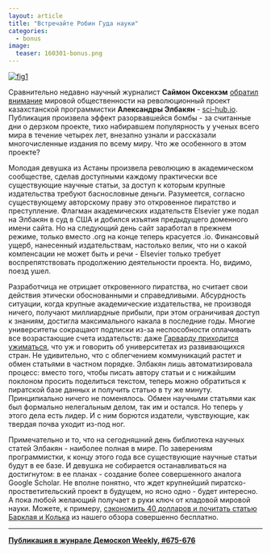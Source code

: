 ```yaml
---
layout: article
title: "Встречайте Робин Гуда науки"
categories: 
  - bonus
image:
  teaser: 160301-bonus.png
---
```


[![fig1][f1]][f1]   

Сравнительно недавно научный журналист **Саймон Оксенхэм** [обратил внимание][big] мировой общественности на революционный проект казахстанской программистки **Александры Элбакян** - [sci-hub.io][sci-hub]. Публикация произвела эффект разорвавшейся бомбы - за считанные дни о дерзком проекте, тихо набиравшем популярность у ученых всего мира в течение четырех лет, внезапно узнали и рассказали многочисленные издания по всему миру. Что же особенного в этом проекте?

Молодая девушка из Астаны произвела революцию в академическом сообществе, сделав доступными каждому практически все существующие научные статьи, за доступ к которым крупные издательства требуют баснословные деньги. Разумеется, согласно существующему авторскому праву это откровенное пиратство и преступление. Флагман академических издательств Elsevier уже подал на Элбакян в суд в США и добился изъятия предыдущего доменного имени сайта. Но на следующий день сайт заработал в прежнем режиме, только вместо .org на конце теперь красуется .io. Финансовый ущерб, нанесенный издательствам, настолько велик, что ни о какой компенсации не может быть и речи - Elsevier только требует воспрепятствовать продолжению деятельности проекта. Но, видимо, поезд ушел.

Разработчица не отрицает откровенного пиратства, но считает свои действия этически обоснованными и справедливыми. Абсурдность ситуации, когда крупные академические издательства, не производя ничего, получают миллиардные прибыли, при этом ограничивая доступ к знаниям, достигла максимального накала в последние годы. Многие университеты сокращают подписки из-за неспособности оплачивать все возрастающие счета издательств: даже [Гарварду приходится ужиматься][harv], что уж и говорить об университетах из развивающихся стран. Не удивительно, что с облегчением коммуникаций растет и обмен статьями в частном порядке. Элбакян лишь автоматизировала процесс: вместо того, чтобы писать автору статьи и с нижайшим поклоном просить поделиться текстом, теперь можно обратиться к пиратской базе данных и получить статью в ту же минуту. Принципиально ничего не поменялось. Обмен научными статьями как был формально нелегальным делом, так им и остался. Но теперь у этого дела есть лидер. И с ним борются издатели, чувствующие, как твердая почва уходит из-под ног.

Примечательно и то, что на сегодняшний день библиотека научных статей Элбакян - наиболее полная в мире. По заверениям программистки, к концу этого года все существующие научные статьи будут в ее базе. И девушка не собирается останавливаться на достигнутом: в ее планах - создание более совершенного аналога Google Scholar. Не вполне понятно, что ждет крупнейший пиратско-простветительский проект в будущем, но ясно одно - будет интересно. А пока любой желающий получает в руки ключ от кладовой мировой науки. Можете, к примеру, [сэкономить 40 долларов и почитать статью Барклая и Колька][save] из нашего обзора совершенно бесплатно.

[f1]: /dem-digest/images/2016/675-fig-bonus.png

[big]: http://bigthink.com/neurobonkers/a-pirate-bay-for-science
[sci-hub]: http://sci-hub.io
[harv]: https://www.theguardian.com/science/2012/apr/24/harvard-university-journal-publishers-prices
[save]: http://link.springer.com.sci-hub.io/article/10.1007%2Fs13524-015-0377-2



***
**[Публикация в жунрале Демоскоп Weekly, #675-676](http://demoscope.ru/weekly/2016/0675/digest03.php)**